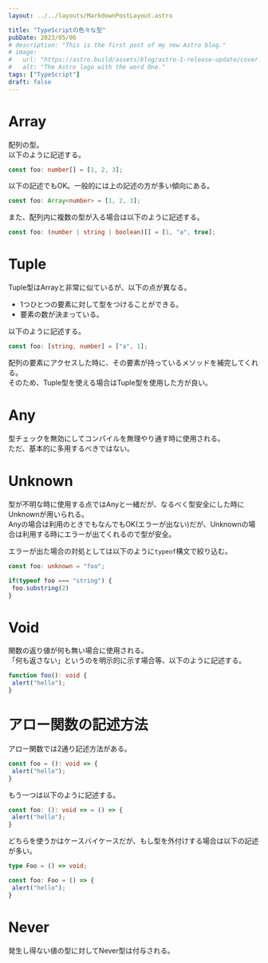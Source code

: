 ```yaml
---
layout: ../../layouts/MarkdownPostLayout.astro

title: "TypeScriptの色々な型"
pubDate: 2023/05/06
# description: "This is the first post of my new Astro blog."
# image:
#   url: "https://astro.build/assets/blog/astro-1-release-update/cover.jpeg"
#   alt: "The Astro logo with the word One."
tags: ["TypeScript"]
draft: false
---
```


# Array
配列の型。  
以下のように記述する。

```ts
const foo: number[] = [1, 2, 3];
```

以下の記述でもOK。一般的には上の記述の方が多い傾向にある。

```ts
const foo: Array<number> = [1, 2, 3];
```

また、配列内に複数の型が入る場合は以下のように記述する。

```ts
const foo: (number | string | boolean)[] = [1, "a", true];
```

# Tuple
Tuple型はArrayと非常に似ているが、以下の点が異なる。

- 1つひとつの要素に対して型をつけることができる。
- 要素の数が決まっている。

以下のように記述する。

```ts
const foo: [string, number] = ["a", 1];
```
配列の要素にアクセスした時に、その要素が持っているメソッドを補完してくれる。  
そのため、Tuple型を使える場合はTuple型を使用した方が良い。

# Any
型チェックを無効にしてコンパイルを無理やり通す時に使用される。  
ただ、基本的に多用するべきではない。

# Unknown
型が不明な時に使用する点ではAnyと一緒だが、なるべく型安全にした時にUnknownが用いられる。  
Anyの場合は利用のときでもなんでもOK(エラーが出ない)だが、Unknownの場合は利用する時にエラーが出てくれるので型が安全。  

エラーが出た場合の対処としては以下のように<code>typeof</code>構文で絞り込む。

```ts
const foo: unknown = "foo";

if(typeof foo === "string") {
 foo.substring(2)
}
```

# Void
関数の返り値が何も無い場合に使用される。  
「何も返さない」というのを明示的に示す場合等、以下のように記述する。

```ts
function foo(): void {
 alert("hello");
}
```

# アロー関数の記述方法
アロー関数では2通り記述方法がある。

```ts
const foo = (): void => {
 alert("hello");
}
```

もう一つは以下のように記述する。

```ts
const foo: (): void => = () => {
 alert("hello");
}
```

どちらを使うかはケースバイケースだが、もし型を外付けする場合は以下の記述が多い。

```ts
type Foo = () => void;

const foo: Foo = () => {
 alert("hello");
}
```

# Never
発生し得ない値の型に対してNever型は付与される。
